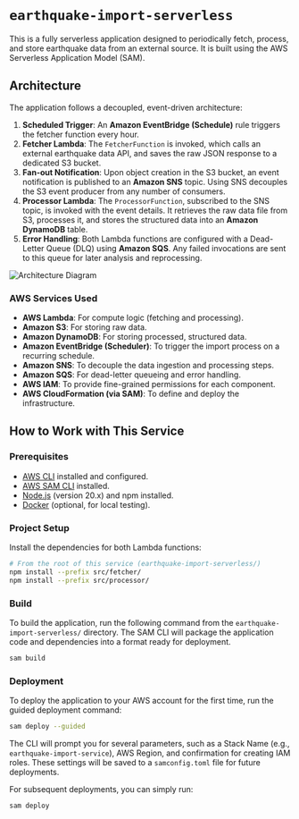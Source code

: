# `earthquake-import-serverless`

This is a fully serverless application designed to periodically fetch, process, and store earthquake data from an external source. It is built using the AWS Serverless Application Model (SAM).

## Architecture

The application follows a decoupled, event-driven architecture:

1.  **Scheduled Trigger**: An **Amazon EventBridge (Schedule)** rule triggers the fetcher function every hour.
2.  **Fetcher Lambda**: The `FetcherFunction` is invoked, which calls an external earthquake data API, and saves the raw JSON response to a dedicated S3 bucket.
3.  **Fan-out Notification**: Upon object creation in the S3 bucket, an event notification is published to an **Amazon SNS** topic. Using SNS decouples the S3 event producer from any number of consumers.
4.  **Processor Lambda**: The `ProcessorFunction`, subscribed to the SNS topic, is invoked with the event details. It retrieves the raw data file from S3, processes it, and stores the structured data into an **Amazon DynamoDB** table.
5.  **Error Handling**: Both Lambda functions are configured with a Dead-Letter Queue (DLQ) using **Amazon SQS**. Any failed invocations are sent to this queue for later analysis and reprocessing.

![Architecture Diagram](https://user-images.githubusercontent.com/12345/some-image-url.png) <!-- TODO: Replace with a real diagram -->

### AWS Services Used

- **AWS Lambda**: For compute logic (fetching and processing).
- **Amazon S3**: For storing raw data.
- **Amazon DynamoDB**: For storing processed, structured data.
- **Amazon EventBridge (Scheduler)**: To trigger the import process on a recurring schedule.
- **Amazon SNS**: To decouple the data ingestion and processing steps.
- **Amazon SQS**: For dead-letter queueing and error handling.
- **AWS IAM**: To provide fine-grained permissions for each component.
- **AWS CloudFormation (via SAM)**: To define and deploy the infrastructure.

## How to Work with This Service

### Prerequisites

- [AWS CLI](https://aws.amazon.com/cli/) installed and configured.
- [AWS SAM CLI](https://aws.amazon.com/serverless/sam/) installed.
- [Node.js](https://nodejs.org/en/) (version 20.x) and npm installed.
- [Docker](https://www.docker.com/) (optional, for local testing).

### Project Setup

Install the dependencies for both Lambda functions:

```bash
# From the root of this service (earthquake-import-serverless/)
npm install --prefix src/fetcher/
npm install --prefix src/processor/
```

### Build

To build the application, run the following command from the `earthquake-import-serverless/` directory. The SAM CLI will package the application code and dependencies into a format ready for deployment.

```bash
sam build
```

### Deployment

To deploy the application to your AWS account for the first time, run the guided deployment command:

```bash
sam deploy --guided
```

The CLI will prompt you for several parameters, such as a Stack Name (e.g., `earthquake-import-service`), AWS Region, and confirmation for creating IAM roles. These settings will be saved to a `samconfig.toml` file for future deployments.

For subsequent deployments, you can simply run:

```bash
sam deploy
```
